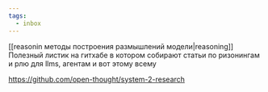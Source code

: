 ```yaml
---
tags:
  - inbox
---
```

[[reasonin методы построения размышлений модели|reasoning]]
Полезный листик на гитхабе в котором собирают статьи по ризонингам и рлю для llms, агентам и вот этому всему

https://github.com/open-thought/system-2-research